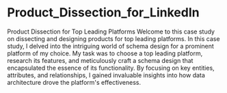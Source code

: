 # Product_Dissection_for_LinkedIn

Product Dissection for Top Leading Platforms
Welcome to this case study on dissecting and designing products for top leading platforms. In this case study, I delved into the intriguing world of schema design for a prominent platform of my choice. My task was to choose a top leading platform, research its features, and meticulously craft a schema design that encapsulated the essence of its functionality. By focusing on key entities, attributes, and relationships, I gained invaluable insights into how data architecture drove the platform's effectiveness.
